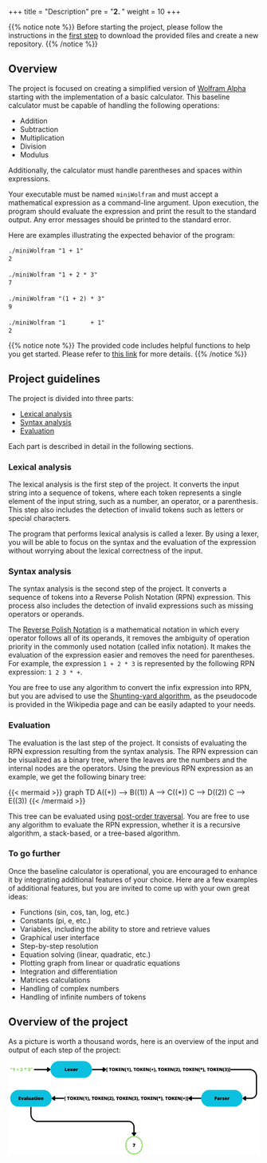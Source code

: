 +++
title = "Description"
pre = "<b>2. </b>"
weight = 10
+++

{{% notice note %}}
Before starting the project, please follow the instructions in the [first step](project/first-step) to download the
provided files and create a new repository.
{{% /notice %}}

## Overview

The project is focused on creating a simplified version of [Wolfram Alpha](https://www.wolframalpha.com/) starting with
the implementation of a basic calculator. This baseline calculator must be capable of handling the following operations:

- Addition
- Subtraction
- Multiplication
- Division
- Modulus

Additionally, the calculator must handle parentheses and spaces within expressions.

Your executable must be named `miniWolfram` and must accept a mathematical expression as a command-line argument.
Upon execution, the program should evaluate the expression and print the result to the standard output. Any error
messages should be printed to the standard error.

Here are examples illustrating the expected behavior of the program:

```shell
./miniWolfram "1 + 1"
2

./miniWolfram "1 + 2 * 3"
7

./miniWolfram "(1 + 2) * 3"
9

./miniWolfram "1       + 1"
2
```

{{% notice note %}}
The provided code includes helpful functions to help you get started. Please refer to [this link](project/given-code)
for more details.
{{% /notice %}}

## Project guidelines

The project is divided into three parts:

- [Lexical analysis](#lexical-analysis)
- [Syntax analysis](#syntax-analysis)
- [Evaluation](#evaluation)

Each part is described in detail in the following sections.

### Lexical analysis

The lexical analysis is the first step of the project. It converts the input string into a sequence of tokens, where
each token represents a single element of the input string, such as a number, an operator, or a parenthesis. This step
also includes the detection of invalid tokens such as letters or special characters.

The program that performs lexical analysis is called a lexer. By using a lexer, you will be able to focus on the syntax
and the evaluation of the expression without worrying about the lexical correctness of the input.

### Syntax analysis

The syntax analysis is the second step of the project. It converts a sequence of tokens into a Reverse Polish Notation
(RPN) expression. This process also includes the detection of invalid expressions such as missing operators or operands.

The [Reverse Polish Notation](https://en.wikipedia.org/wiki/Reverse_Polish_notation) is a mathematical notation in which
every operator follows all of its operands, it removes the ambiguity of operation priority in the commonly used
notation (called infix notation). It makes the evaluation of the expression easier and removes the need for parentheses.
For example, the expression `1 + 2 * 3` is represented by the following RPN expression: `1 2 3 * +`.

You are free to use any algorithm to convert the infix expression into RPN, but you are advised to use the
[Shunting-yard algorithm](https://en.wikipedia.org/wiki/Shunting-yard_algorithm), as the pseudocode is provided in the
Wikipedia page and can be easily adapted to your needs.

### Evaluation

The evaluation is the last step of the project. It consists of evaluating the RPN expression resulting from the syntax
analysis. The RPN expression can be visualized as a binary tree, where the leaves are the numbers and the internal nodes
are the operators. Using the previous RPN expression as an example, we get the following binary tree:

{{< mermaid >}}
graph TD
A((+)) --> B((1))
A --> C((*))
C --> D((2))
C --> E((3))
{{< /mermaid >}}

This tree can be evaluated using [post-order traversal](https://en.wikipedia.org/wiki/Tree_traversal#Post-order,_LRN).
You are free to use any algorithm to evaluate the RPN expression, whether it is a recursive algorithm, a stack-based, or
a tree-based algorithm.

### To go further

Once the baseline calculator is operational, you are encouraged to enhance it by integrating additional features of your
choice.
Here are a few examples of additional features, but you are invited to come up with your own great ideas:

- Functions (sin, cos, tan, log, etc.)
- Constants (pi, e, etc.)
- Variables, including the ability to store and retrieve values
- Graphical user interface
- Step-by-step resolution
- Equation solving (linear, quadratic, etc.)
- Plotting graph from linear or quadratic equations
- Integration and differentiation
- Matrices calculations
- Handling of complex numbers
- Handling of infinite numbers of tokens

## Overview of the project

As a picture is worth a thousand words, here is an overview of the input and output of each step of the project:

![Project overview](overview.png?width=100%^&height=100%)